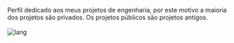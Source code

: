 Perfil dedicado aos meus projetos de engenharia, por este motivo a maioria dos projetos são privados. Os projetos públicos são projetos antigos.<br><br>
![lang](https://github-readme-stats.vercel.app/api/top-langs/?username=brunohermes) 
